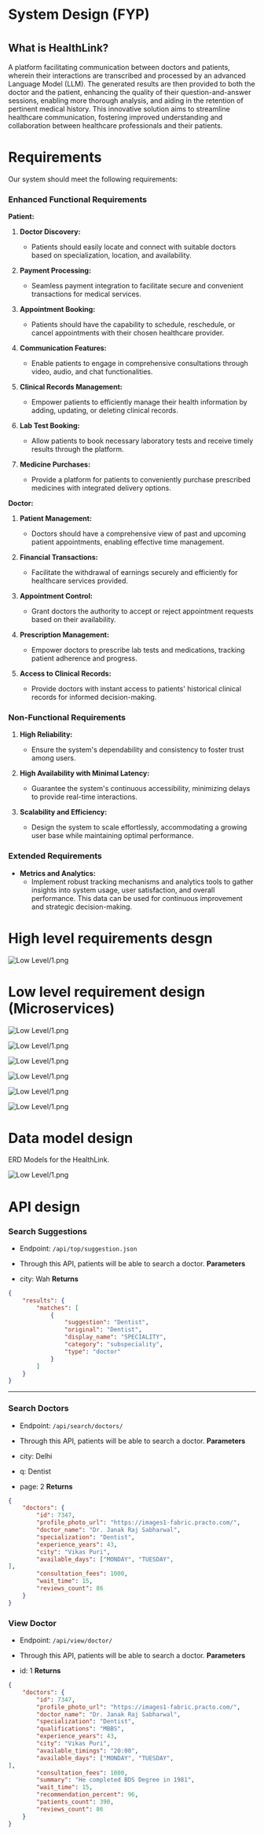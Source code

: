 # System Design (FYP)

# 
## What is HealthLink?
A platform facilitating communication between doctors and patients, wherein their interactions are transcribed and processed by an advanced Language Model (LLM). The generated results are then provided to both the doctor and the patient, enhancing the quality of their question-and-answer sessions, enabling more thorough analysis, and aiding in the retention of pertinent medical history. This innovative solution aims to streamline healthcare communication, fostering improved understanding and collaboration between healthcare professionals and their patients.

# Requirements
Our system should meet the following requirements:

### Enhanced Functional Requirements

**Patient:**

1. **Doctor Discovery:**
   - Patients should easily locate and connect with suitable doctors based on specialization, location, and availability.

2. **Payment Processing:**
   - Seamless payment integration to facilitate secure and convenient transactions for medical services.

3. **Appointment Booking:**
   - Patients should have the capability to schedule, reschedule, or cancel appointments with their chosen healthcare provider.

4. **Communication Features:**
   - Enable patients to engage in comprehensive consultations through video, audio, and chat functionalities.

5. **Clinical Records Management:**
   - Empower patients to efficiently manage their health information by adding, updating, or deleting clinical records.

6. **Lab Test Booking:**
   - Allow patients to book necessary laboratory tests and receive timely results through the platform.

7. **Medicine Purchases:**
   - Provide a platform for patients to conveniently purchase prescribed medicines with integrated delivery options.

**Doctor:**

1. **Patient Management:**
   - Doctors should have a comprehensive view of past and upcoming patient appointments, enabling effective time management.

2. **Financial Transactions:**
   - Facilitate the withdrawal of earnings securely and efficiently for healthcare services provided.

3. **Appointment Control:**
   - Grant doctors the authority to accept or reject appointment requests based on their availability.

4. **Prescription Management:**
   - Empower doctors to prescribe lab tests and medications, tracking patient adherence and progress.

5. **Access to Clinical Records:**
   - Provide doctors with instant access to patients' historical clinical records for informed decision-making.

### Non-Functional Requirements

1. **High Reliability:**
   - Ensure the system's dependability and consistency to foster trust among users.

2. **High Availability with Minimal Latency:**
   - Guarantee the system's continuous accessibility, minimizing delays to provide real-time interactions.

3. **Scalability and Efficiency:**
   - Design the system to scale effortlessly, accommodating a growing user base while maintaining optimal performance.

### Extended Requirements

- **Metrics and Analytics:**
  - Implement robust tracking mechanisms and analytics tools to gather insights into system usage, user satisfaction, and overall performance. This data can be used for continuous improvement and strategic decision-making.


# High level requirements desgn


![Low Level/1.png](https://github.com/Stacker-AI/HealthLink-System-Design/blob/main/High%20Level/1.png)

# Low level requirement design (Microservices)


![Low Level/1.png](https://github.com/Stacker-AI/HealthLink-System-Design/blob/main/Low%20Level/1.png)

![Low Level/1.png](https://github.com/Stacker-AI/HealthLink-System-Design/blob/main/Low%20Level/2.png)

![Low Level/1.png](https://github.com/Stacker-AI/HealthLink-System-Design/blob/main/Low%20Level/3.png)

![Low Level/1.png](https://github.com/Stacker-AI/HealthLink-System-Design/blob/main/Low%20Level/4.png)

![Low Level/1.png](https://github.com/Stacker-AI/HealthLink-System-Design/blob/main/Low%20Level/5.png)

![Low Level/1.png](https://github.com/Stacker-AI/HealthLink-System-Design/blob/main/Low%20Level/6.png)





# Data model design
ERD Models for the HealthLink.

![Low Level/1.png](https://github.com/Stacker-AI/HealthLink-System-Design/blob/main/ERD.png)



# API design
### Search Suggestions
- Endpoint: `/api/top/suggestion.json`  
- Through this API, patients will be able to search a doctor.
**Parameters**

- city: Wah
**Returns**

```json
{
    "results": {
        "matches": [
            {
                "suggestion": "Dentist",
                "original": "Dentist",
                "display_name": "SPECIALITY",
                "category": "subspeciality",
                "type": "doctor"
            }
        ]
    }
}
```
---

### Search Doctors
- Endpoint: `/api/search/doctors/ `  
- Through this API, patients will be able to search a doctor.
**Parameters**

- city: Delhi
- q: Dentist
- page: 2
**Returns**

```json
{
    "doctors": {
        "id": 7347,
        "profile_photo_url": "https://images1-fabric.practo.com/",
        "doctor_name": "Dr. Janak Raj Sabharwal",
        "specialization": "Dentist",
        "experience_years": 43,
        "city": "Vikas Puri",
        "available_days": ["MONDAY", "TUESDAY",
],
        "consultation_fees": 1000,
        "wait_time": 15,
        "reviews_count": 86
    }
}
```
### View Doctor
- Endpoint: `/api/view/doctor/ `  
- Through this API, patients will be able to search a doctor.
**Parameters**

- id: 1
**Returns**

```json
{
    "doctors": {
        "id": 7347,
        "profile_photo_url": "https://images1-fabric.practo.com/",
        "doctor_name": "Dr. Janak Raj Sabharwal",
        "specialization": "Dentist",
        "qualifications": "MBBS",
        "experience_years": 43,
        "city": "Vikas Puri",
        "available_timings": "20:00",
        "available_days": ["MONDAY", "TUESDAY",
],
        "consultation_fees": 1000,
        "summary": "He completed BDS Degree in 1981",
        "wait_time": 15,
        "recommendation_percent": 96,
        "patients_count": 390,
        "reviews_count": 86
    }
}
```


